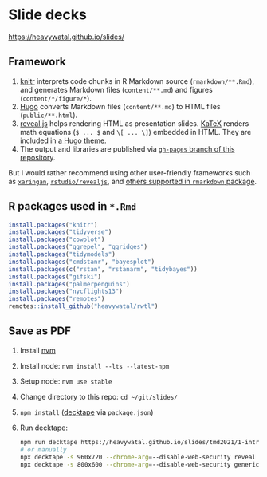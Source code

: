 # Slide decks

https://heavywatal.github.io/slides/


## Framework

1.  [knitr](https://yihui.org/knitr/)
    interprets code chunks in R Markdown source (`rmarkdown/**.Rmd`),
    and generates Markdown files (`content/**.md`) and figures (`content/*/figure/*`).
2.  [Hugo](https://gohugo.io/)
    converts Markdown files (`content/**.md`) to HTML files (`public/**.html`).
3.  [reveal.js](https://revealjs.com/)
    helps rendering HTML as presentation slides.
    [KaTeX](https://katex.org/)
    renders math equations (`$ ... $` and `\[ ... \]`) embedded in HTML.
    They are included in [a Hugo theme](https://github.com/heavywatal/hugo-theme-reveal).
4.  The output and libraries are published via
    [`gh-pages` branch of this repository](https://github.com/heavywatal/slides/tree/gh-pages).

But I would rather recommend using other user-friendly frameworks such as
[`xaringan`](https://slides.yihui.org/xaringan/),
[`rstudio/revealjs`](https://bookdown.org/yihui/rmarkdown/revealjs.html),
and [others supported in `rmarkdown` package](https://bookdown.org/yihui/rmarkdown/presentations.html).


## R packages used in `*.Rmd`

```r
install.packages("knitr")
install.packages("tidyverse")
install.packages("cowplot")
install.packages("ggrepel", "ggridges")
install.packages("tidymodels")
install.packages("cmdstanr", "bayesplot")
install.packages(c("rstan", "rstanarm", "tidybayes"))
install.packages("gifski")
install.packages("palmerpenguins")
install.packages("nycflights13")
install.packages("remotes")
remotes::install_github("heavywatal/rwtl")
```


## Save as PDF

1. Install [nvm](https://github.com/nvm-sh/nvm)
1. Install node: `nvm install --lts --latest-npm`
1. Setup node: `nvm use stable`
1. Change directory to this repo: `cd ~/git/slides/`
1. `npm install` ([decktape](https://github.com/astefanutti/decktape) via `package.json`)
1.  Run decktape:

    ```sh
    npm run decktape https://heavywatal.github.io/slides/tmd2021/1-introduction.html 1-introduction.pdf
    # or manually
    npx decktape -s 960x720 --chrome-arg=--disable-web-security reveal https://heavywatal.github.io/slides/tohoku2022r/1-introduction.html 1-introduction.pdf
    npx decktape -s 800x600 --chrome-arg=--disable-web-security generic https://comicalcommet.github.io/r-training-2021/R_training_2021_1.html R_training_2021_1.pdf
    ```
